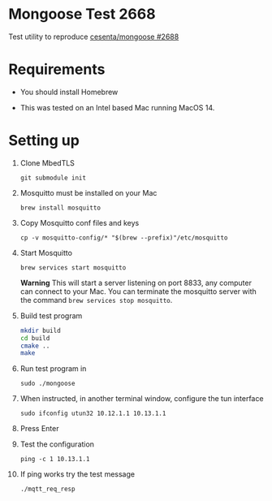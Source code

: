 Mongoose Test 2668
========

Test utility to reproduce [cesenta/mongoose #2688](https://github.com/cesanta/mongoose/issues/2668)

# Requirements

  - You should install Homebrew
  
  - This was tested on an Intel based Mac running MacOS 14. 

# Setting up

  1. Clone MbedTLS

      `git submodule init`

  1. Mosquitto must be installed on your Mac
  
     `brew install mosquitto`
    
  1. Copy Mosquitto conf files and keys
  
     `cp -v mosquitto-config/* "$(brew --prefix)"/etc/mosquitto`
    
  1. Start Mosquitto
  
      `brew services start mosquitto`
     
      **Warning** This will start a server listening on port 8833, any computer can connect to your Mac.  You can terminate the mosquitto server with the command `brew services stop mosquitto`.
     
  1. Build test program
  
      ```sh
      mkdir build
      cd build
      cmake ..
      make
      ```
    
  2. Run test program in 
  
      `sudo ./mongoose`
    
  3. When instructed, in another terminal window, configure the tun interface  
  
      `sudo ifconfig utun32 10.12.1.1 10.13.1.1`
    
  1. Press Enter
  
  1. Test the configuration
  
       `ping -c 1 10.13.1.1`

  1. If ping works try the test message
  
       `./mqtt_req_resp`

